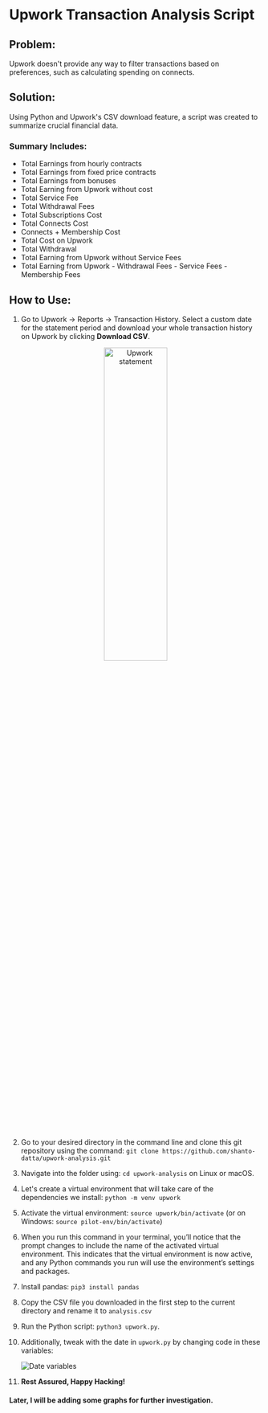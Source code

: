 # Upwork Transaction Analysis Script

## Problem:
Upwork doesn't provide any way to filter transactions based on preferences, such as calculating spending on connects.

## Solution:
Using Python and Upwork's CSV download feature, a script was created to summarize crucial financial data.

### Summary Includes:
- Total Earnings from hourly contracts
- Total Earnings from fixed price contracts
- Total Earnings from bonuses
- Total Earning from Upwork without cost
- Total Service Fee
- Total Withdrawal Fees
- Total Subscriptions Cost
- Total Connects Cost
- Connects + Membership Cost
- Total Cost on Upwork
- Total Withdrawal
- Total Earning from Upwork without Service Fees
- Total Earning from Upwork - Withdrawal Fees - Service Fees - Membership Fees

## How to Use:
1. Go to Upwork -> Reports -> Transaction History. Select a custom date for the statement period and download your whole transaction history on Upwork by clicking **Download CSV**.

<p align="center">
  <img src="https://github.com/shanto-datta/upwork-analysis/assets/55149956/10945da8-497a-4f0c-9777-0a1a5f24ffaa" alt="Upwork statement" style="width: 50%; height: 40%;">
</p>

2. Go to your desired directory in the command line and clone this git repository using the command: `git clone https://github.com/shanto-datta/upwork-analysis.git`

3. Navigate into the folder using: `cd upwork-analysis` on Linux or macOS.

4. Let's create a virtual environment that will take care of the dependencies we install: `python -m venv upwork`

5. Activate the virtual environment: `source upwork/bin/activate` (or on Windows: `source pilot-env/bin/activate`)

6. When you run this command in your terminal, you’ll notice that the prompt changes to include the name of the activated virtual environment. This indicates that the virtual environment is now active, and any Python commands you run will use the environment’s settings and packages.

7. Install pandas: `pip3 install pandas`

8. Copy the CSV file you downloaded in the first step to the current directory and rename it to `analysis.csv`

9. Run the Python script: `python3 upwork.py`.

10. Additionally, tweak with the date in `upwork.py` by changing code in these variables:

    ![Date variables](https://github.com/shanto-datta/upwork-analysis/assets/55149956/93178d35-9eb7-4725-af61-88d1640028e6)

11. **Rest Assured, Happy Hacking!**

#### Later, I will be adding some graphs for further investigation.
